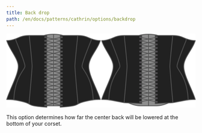 ```yaml
---
title: Back drop
path: /en/docs/patterns/cathrin/options/backdrop
---
```


![The back drop option on Cathrin](./backdrop.svg)

This option determines how far the center back will be lowered at the bottom of your corset.
